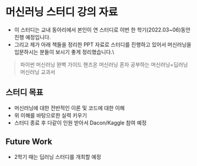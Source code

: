 # 머신러닝 스터디 강의 자료
* 이 스터디는 교내 동아리에서 본인이 연 스터디로 이번 한 학기(2022.03~06)동안 진행 예정입니다.
* 그리고 제가 아래 책들을 정리한 PPT 자료로 스터디를 진행하고 있어서 머신러닝을 입문하시는 분들이 보시기 좋게 정리했습니다.\

 > 파이썬 머신러닝 완벽 가이드
 > 핸즈온 머신러닝
 > 혼자 공부하는 머신러닝+딥러닝
 > 머신러닝 교과서

## 스터디 목표
* 머신러닝에 대한 전반적인 이론 및 코드에 대한 이해
* 위 이해를 바탕으로한 실력 키우기
* 스터디 종료 후 다같이 인원 받아서 Dacon/Kaggle 참여 예정



## Future Work
* 2학기 때는 딥러닝 스터디를 개최할 예정
